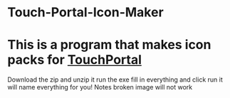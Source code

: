 # Touch-Portal-Icon-Maker
This is a program that makes icon packs for [TouchPortal](https://www.touch-portal.com/)
======


Download the zip and unzip it
run the exe
fill in everything
and click run it will name everything for you!
Notes broken image will not work
